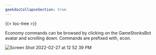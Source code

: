 ```yaml
---
geekdocCollapseSection: true
---
```


{{< toc-tree >}}

Economy commands can be browsed by clicking on the GameStonksBot avatar and scrolling down. Commands are prefixed with, econ.

![Screen Shot 2022-02-27 at 12 52 39 PM](https://user-images.githubusercontent.com/85772166/155899467-5bd8d3ce-72f7-435f-9b64-4c998bf00204.png)
